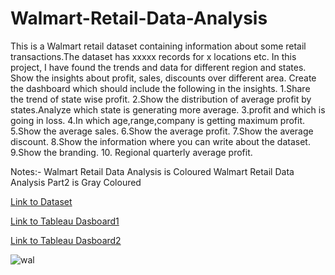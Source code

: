 # Walmart-Retail-Data-Analysis

This is a Walmart retail dataset containing information about some retail transactions.The dataset has xxxxx records for x locations etc.
In this project, I have found the trends and data for different region and states. Show the insights about profit, sales, discounts over different area. 
Create the dashboard which should include the following in the insights.
1.Share the trend of state wise profit.
2.Show the distribution of average profit by states.Analyze which state is generating more average.
3.profit and which is going in loss.
4.In which age,range,company is getting maximum profit.
5.Show the average sales.
6.Show the average profit.
7.Show the average discount.
8.Show the information where you can write about the dataset.
9.Show the branding.
10. Regional quarterly average profit.

Notes:-
Walmart Retail Data Analysis is Coloured
Walmart Retail Data Analysis Part2 is Gray Coloured

[Link to Dataset](https://drive.google.com/file/d/1AmpTGttdPZa_bxSdXodFsTIaHsOSP62h/view)

[Link to Tableau Dasboard1](https://public.tableau.com/app/profile/sajal.jain4190/viz/WalmartRetailDataAnalysis_16734560211150/Dashboard1)

[Link to Tableau Dasboard2](https://public.tableau.com/app/profile/sajal.jain4190/viz/WalmartRentalDataAnalysisPart2/Dashboard1)

![wal](https://user-images.githubusercontent.com/106689439/212522619-ba8ac73e-7146-46ca-838e-6543b7ff7711.jpg)



